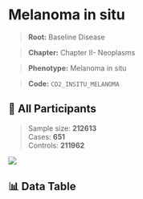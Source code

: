 # Melanoma in situ

> **Root:** Baseline Disease  

> **Chapter:** Chapter II- Neoplasms  

> **Phenotype:** Melanoma in situ  

> **Code:** `CD2_INSITU_MELANOMA`

## 🧪 All Participants  
> Sample size: **212613**  
> Cases: **651**  
> Controls: **211962**
<img src="/Sensitive/Figures/ALL/Incidence/CD2_INSITU_MELANOMA.png"/>

## 📊 Data Table
<CsvTableMRF src="/Sensitive/Data/ALL/Incidence/COX_CD2_INSITU_MELANOMA.csv"/>

